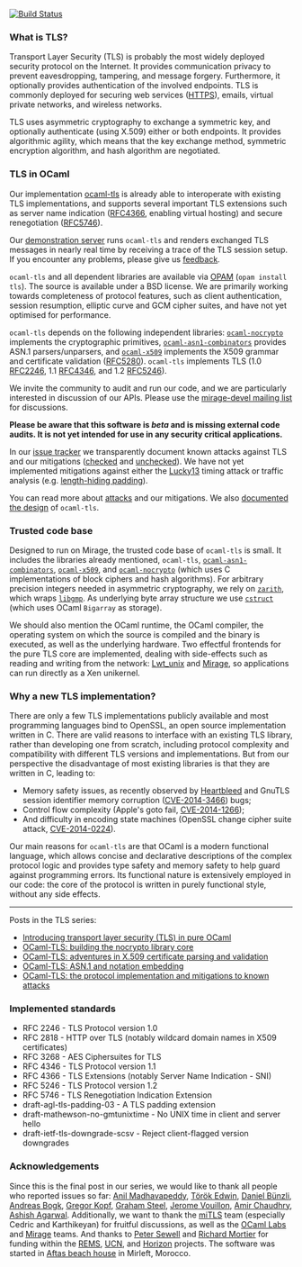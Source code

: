 [![Build Status](https://travis-ci.org/mirleft/ocaml-tls.svg?branch=master)](https://travis-ci.org/mirleft/ocaml-tls)

### What is TLS?

Transport Layer Security (TLS) is probably the most widely deployed
security protocol on the Internet. It provides communication privacy
to prevent eavesdropping, tampering, and message forgery. Furthermore,
it optionally provides authentication of the involved endpoints. TLS
is commonly deployed for securing web services
([HTTPS](http://tools.ietf.org/html/rfc2818)), emails, virtual private
networks, and wireless networks.

TLS uses asymmetric cryptography to exchange a symmetric key, and
optionally authenticate (using X.509) either or both endpoints. It
provides algorithmic agility, which means that the key exchange
method, symmetric encryption algorithm, and hash algorithm are
negotiated.

### TLS in OCaml

Our implementation [ocaml-tls](https://github.com/mirleft/ocaml-tls)
is already able to interoperate with existing TLS implementations, and
supports several important TLS extensions such as server name
indication ([RFC4366](https://tools.ietf.org/html/rfc4366), enabling
virtual hosting) and secure renegotiation
([RFC5746](https://tools.ietf.org/html/rfc5746)).

Our [demonstration server](https://tls.openmirage.org/) runs
`ocaml-tls` and renders exchanged TLS messages in nearly real time by
receiving a trace of the TLS session setup. If you encounter any
problems, please give us
[feedback][issues].

`ocaml-tls` and all dependent libraries are available via
[OPAM](https://opam.ocaml.org/packages/tls) (`opam install tls`). The
source is available under a BSD license. We are primarily working
towards completeness of protocol features, such as client
authentication, session resumption, elliptic curve and GCM cipher
suites, and have not yet optimised for performance.

`ocaml-tls` depends on the following independent libraries:
[`ocaml-nocrypto`][ocaml-nocrypto] implements the cryptographic
primitives, [`ocaml-asn1-combinators`][ocaml-asn1-combinators]
provides ASN.1 parsers/unparsers, and [`ocaml-x509`][ocaml-x509]
implements the X509 grammar and certificate validation
([RFC5280](https://tools.ietf.org/html/rfc5280)). `ocaml-tls`
implements TLS (1.0 [RFC2246](https://tools.ietf.org/html/rfc2246),
1.1 [RFC4346](https://tools.ietf.org/html/rfc4346), and 1.2
[RFC5246](https://tools.ietf.org/html/rfc5246)).

We invite the community to audit and run our code, and we are
particularly interested in discussion of our APIs.  Please use the
[mirage-devel mailing
list](http://lists.xenproject.org/archives/html/mirageos-devel/) for
discussions.

**Please be aware that this software is *beta* and is missing external code audits.
It is not yet intended for use in any security critical applications.**

In our [issue tracker][issues] we transparently document known attacks
against TLS and our mitigations ([checked][security-closed] and
[unchecked][security-open]).  We have not yet implemented mitigations
against either the
[Lucky13](http://www.isg.rhul.ac.uk/tls/Lucky13.html) timing attack or
traffic analysis (e.g. [length-hiding
padding](http://tools.ietf.org/html/draft-pironti-tls-length-hiding-02)).

You can read more about
[attacks](https://github.com/mirleft/ocaml-tls/blob/master/attacks.md)
and our mitigations. We also [documented the
design](https://github.com/mirleft/ocaml-tls/blob/master/design.md) of
`ocaml-tls`.


### Trusted code base

Designed to run on Mirage, the trusted code base of `ocaml-tls` is
small. It includes the libraries already mentioned, `ocaml-tls`,
[`ocaml-asn1-combinators`][ocaml-asn1-combinators],
[`ocaml-x509`][ocaml-x509], and [`ocaml-nocrypto`][ocaml-nocrypto]
(which uses C implementations of block ciphers and hash
algorithms). For arbitrary precision integers needed in asymmetric
cryptography, we rely on
[`zarith`](https://forge.ocamlcore.org/projects/zarith), which wraps
[`libgmp`](https://gmplib.org/). As underlying byte array structure we
use [`cstruct`](https://github.com/mirage/ocaml-cstruct) (which uses
OCaml `Bigarray` as storage).

We should also mention the OCaml runtime, the OCaml compiler, the
operating system on which the source is compiled and the binary is
executed, as well as the underlying hardware. Two effectful frontends
for the pure TLS core are implemented, dealing with side-effects such
as reading and writing from the network:
[Lwt_unix](http://ocsigen.org/lwt/api/Lwt_unix) and
[Mirage](http://www.openmirage.org), so applications can run directly
as a Xen unikernel.

### Why a new TLS implementation?

There are only a few TLS implementations publicly available and most
programming languages bind to OpenSSL, an open source implementation written
in C. There are valid reasons to interface with an existing TLS library,
rather than developing one from scratch, including protocol complexity and
compatibility with different TLS versions and implementations. But from our
perspective the disadvantage of most existing libraries is that they
are written in C, leading to:

  * Memory safety issues, as recently observed by [Heartbleed][] and GnuTLS
    session identifier memory corruption ([CVE-2014-3466][]) bugs;
  * Control flow complexity (Apple's goto fail, [CVE-2014-1266][]);
  * And difficulty in encoding state machines (OpenSSL change cipher suite
    attack, [CVE-2014-0224][]).

Our main reasons for `ocaml-tls` are that OCaml is a modern functional
language, which allows concise and declarative descriptions of the
complex protocol logic and provides type safety and memory safety to help
guard against programming errors. Its functional nature is extensively
employed in our code: the core of the protocol is written in purely
functional style, without any side effects.

[ocaml-nocrypto]: https://github.com/mirleft/ocaml-nocrypto
[ocaml-asn1-combinators]: https://github.com/mirleft/ocaml-asn1-combinators
[ocaml-x509]: https://github.com/mirleft/ocaml-x509

[issues]: https://github.com/mirleft/ocaml-tls/issues
[security-open]: https://github.com/mirleft/ocaml-tls/issues?labels=security+concern&page=1&state=open
[security-closed]: https://github.com/mirleft/ocaml-tls/issues?labels=security+concern&page=1&state=closed

[attacks]: http://eprint.iacr.org/2013/049
[mitls]: http://www.mitls.org
[Fortuna]: https://www.schneier.com/fortuna.html
[HOL]: http://www.infsec.ethz.ch/people/andreloc/publications/lochbihler14iw.pdf
[cheap]: http://people.cs.missouri.edu/~harrisonwl/drafts/CheapThreads.pdf

[Heartbleed]: https://en.wikipedia.org/wiki/Heartbleed
[mostdangerous]: https://crypto.stanford.edu/~dabo/pubs/abstracts/ssl-client-bugs.html
[frankencert]: https://www.cs.utexas.edu/~shmat/shmat_oak14.pdf
[CVE-2014-1266]: https://cve.mitre.org/cgi-bin/cvename.cgi?name=CVE-2014-1266
[CVE-2014-3466]: https://cve.mitre.org/cgi-bin/cvename.cgi?name=CVE-2014-3466
[CVE-2014-0224]: https://cve.mitre.org/cgi-bin/cvename.cgi?name=CVE-2014-0224


****

Posts in the TLS series:

 - [Introducing transport layer security (TLS) in pure OCaml][tls-intro]
 - [OCaml-TLS: building the nocrypto library core][nocrypto-intro]
 - [OCaml-TLS: adventures in X.509 certificate parsing and validation][x509-intro]
 - [OCaml-TLS: ASN.1 and notation embedding][asn1-intro]
 - [OCaml-TLS: the protocol implementation and mitigations to known attacks][tls-api]

[tls-intro]: http://openmirage.org/blog/introducing-ocaml-tls
[nocrypto-intro]: http://openmirage.org/blog/introducing-nocrypto
[x509-intro]: http://openmirage.org/blog/introducing-x509
[asn1-intro]: http://openmirage.org/blog/introducing-asn1
[tls-api]: http://openmirage.org/blog/ocaml-tls-api-internals-attacks-mitigation

### Implemented standards

- RFC 2246 - TLS Protocol version 1.0
- RFC 2818 - HTTP over TLS (notably wildcard domain names in X509 certificates)
- RFC 3268 - AES Ciphersuites for TLS
- RFC 4346 - TLS Protocol version 1.1
- RFC 4366 - TLS Extensions (notably Server Name Indication - SNI)
- RFC 5246 - TLS Protocol version 1.2
- RFC 5746 - TLS Renegotiation Indication Extension
- draft-agl-tls-padding-03 - A TLS padding extension
- draft-mathewson-no-gmtunixtime - No UNIX time in client and server hello
- draft-ietf-tls-downgrade-scsv - Reject client-flagged version downgrades

### Acknowledgements

Since this is the final post in our series, we would like to thank all
people who reported issues so far: [Anil Madhavapeddy][anil], [Török
Edwin][edwin], [Daniel Bünzli][daniel], [Andreas Bogk][andreas], [Gregor Kopf][greg], [Graham
Steel][graham], [Jerome Vouillon][vouillon], [Amir Chaudhry][amir],
[Ashish Agarwal][ashish]. Additionally, we want to thank the
[miTLS][mitls] team (especially Cedric and Karthikeyan) for fruitful
discussions, as well as the [OCaml Labs][ocamllabs] and
[Mirage][mirage] teams. And thanks to [Peter Sewell][peter] and
[Richard Mortier][mort] for funding within the [REMS][rems], [UCN][ucn], and [Horizon][horizon]
projects. The software was started in [Aftas beach house][aftas] in
Mirleft, Morocco.

[horizon]: http://www.horizon.ac.uk
[mirage]: http://www.openmirage.org
[ocamllabs]: http://www.cl.cam.ac.uk/projects/ocamllabs/
[aftas]: http://www.aftasmirleft.com/
[ucn]: http://usercentricnetworking.eu/
[rems]: http://rems.io
[mort]: http://www.cs.nott.ac.uk/~rmm/
[peter]: http://www.cl.cam.ac.uk/~pes20/
[ashish]: http://ashishagarwal.org
[amir]: http://amirchaudhry.com/
[daniel]: http://erratique.ch/
[vouillon]: https://github.com/vouillon
[graham]: https://twitter.com/graham_steel
[greg]: http://gregorkopf.de/blog/
[andreas]: http://blog.andreas.org/
[edwin]: https://github.com/edwintorok
[anil]: http://anil.recoil.org/
